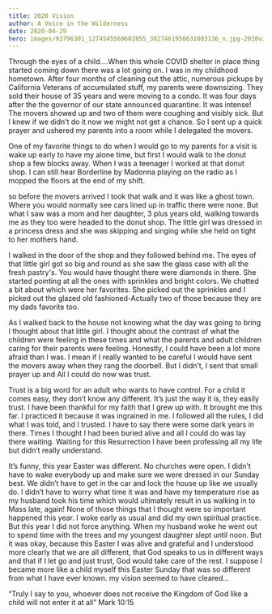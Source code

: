```yaml
---
title: 2020 Vision
author: A Voice in the Wilderness
date: 2020-04-29
hero: images/93796301_1274545569602855_3027461956631003136_n.jpg-2020vision.jpg
---
```

Through the eyes of a child….When this whole COVID shelter in place thing started coming down there was a lot going on. I was in my childhood hometown. After four months of cleaning out the attic, numerous pickups by California Veterans of accumulated stuff, my parents were downsizing. They sold their house of 35 years and were moving to a condo. It was four days after the the governor of our state announced quarantine. It was intense! The movers showed up and two of them were coughing and visibly sick. But I knew if we didn’t do it now we might not get a chance. So I sent up a quick prayer and ushered my parents into a room while I delegated the movers.

One of my favorite things to do when I would go to my parents for a visit is wake up early to have my alone time, but first I would walk to the donut shop a few blocks away. When I was a teenager I worked at that donut shop. I can still hear Borderline by Madonna playing on the radio as I mopped the floors at the end of my shift. 

so before the movers arrived I took that walk and it was like a ghost town. Where you would normally see cars lined up in traffic there were none. But what I saw was a mom and her daughter, 3 plus years old, walking towards me as they too were headed to the donut shop. The little girl was dressed in a princess dress and she was skipping and singing while she held on tight to her mothers hand. 

I walked in the door of the shop  and they followed behind me. The eyes of that little girl got so big and round as she saw the glass case with all the fresh pastry's. You would have thought there were diamonds in there. She started pointing at all the ones with sprinkles and bright colors. We chatted a bit about which were her favorites. She picked out the sprinkles and I picked out the glazed old fashioned-Actually two of those because they are my dads favorite too. 

As I walked back to the house not knowing what the day was going to bring I thought about that little girl. I thought about the contrast of what the children were feeling in these times and what the parents and adult children caring for their parents were feeling. Honestly, I could have been a lot more afraid than I was. I mean if I really wanted to be careful I would have sent the movers away when they rang the doorbell. But I didn’t, I sent that small prayer up and All I could do now was trust.

Trust is a big word for an adult who wants to have control. For a child it comes easy, they don’t know any different. It’s just the way it is, they easily trust. I have been thankful for my faith that I grew up with. It brought me this far. I practiced it because it was ingrained in me. I followed all the rules, I did what I was told, and I trusted. I have to say there were some dark years in there. Times I thought I had been buried alive and all I could do was lay there waiting. Waiting for this Resurrection I have been professing all my life but didn’t really understand.

It’s funny, this year Easter was different. No churches were open. I didn’t have to wake everybody up and make sure we were dressed in our Sunday best. We didn’t have to get in the car and lock the house up like we usually do. I didn’t have to worry what time it was and have my temperature rise as my husband took his time which would ultimately result in us walking in to Mass late, again! None of those things that I thought were so important happened this year. I woke early as usual and did my own spiritual practice. But this year I did not force anything. When my husband woke he went out to spend time with the trees and my youngest daughter slept until noon. But it was okay, because this Easter I was alive and grateful and I understood more clearly that we are all different, that God speaks to us in different ways and that if I let go and just trust, God would take care of the rest. I suppose I became more like a child myself this Easter Sunday that was so different from what I have ever known. my vision seemed to have cleared...

“Truly I say to you, whoever does not receive the Kingdom of God like a child will not enter it at all” Mark 10:15